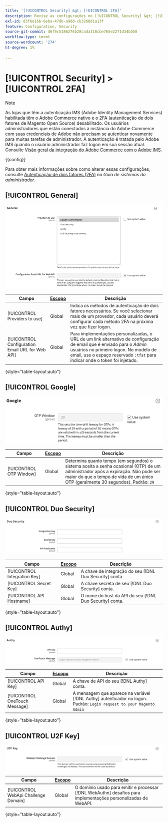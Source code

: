 ```yaml
---
title: '[!UICONTROL Security] &gt; [!UICONTROL 2FA]'
description: Revise as configurações no [!UICONTROL Security] &gt; [!UICONTROL 2FA] página do Administrador do Commerce.
exl-id: d3f6e16b-6eba-47db-a9dd-cb3268d1a13f
feature: Configuration, Security
source-git-commit: d6f9c5186276b28cada318cbe765e2271d34bb58
workflow-type: tm+mt
source-wordcount: '274'
ht-degree: 1%

---
```


# [!UICONTROL Security] > [!UICONTROL 2FA]

>[!NOTE]
>
>As lojas que têm a autenticação IMS (Adobe Identity Management Services) habilitada têm o Adobe Commerce nativo e o 2FA (autenticação de dois fatores de Magento Open Source) desabilitado. Os usuários administradores que estão conectados à instância do Adobe Commerce com suas credenciais de Adobe não precisam se autenticar novamente para muitas tarefas de administrador. A autenticação é tratada pelo Adobe IMS quando o usuário administrador faz logon em sua sessão atual. Consulte [Visão geral da integração do Adobe Commerce com o Adobe IMS](https://experienceleague.adobe.com/docs/commerce-admin/start/admin/ims/adobe-ims-integration-overview.html).

{{config}}

Para obter mais informações sobre como alterar essas configurações, consulte [Autenticação de dois fatores (2FA)](../../systems/security-two-factor-authentication.md) no _Guia de sistemas do administrador_.

## [!UICONTROL General]

![Geral](./assets/2fa-general.png)<!-- zoom -->

| Campo | [Escopo](../../getting-started/websites-stores-views.md#scope-settings) | Descrição |
|--- |--- |--- |
| [!UICONTROL Providers to use] | Global | Indica os métodos de autenticação de dois fatores necessários. Se você selecionar mais de um provedor, cada usuário deverá configurar cada método 2FA na próxima vez que fizer logon. |
| [!UICONTROL Configuration Email URL for Web API] | Global | Para implementações personalizadas, o URL de um link alternativo de configuração de email que é enviado para o _Admin_ usuários no primeiro logon. No modelo de email, use o espaço reservado `:tfat` para indicar onde o token foi injetado. |

{style="table-layout:auto"}

## [!UICONTROL Google]

![Google](./assets/2fa-google.png)<!-- zoom -->

| Campo | [Escopo](../../getting-started/websites-stores-views.md#scope-settings) | Descrição |
|--- |--- |--- |
| [!UICONTROL OTP Window] | Global | Determina quanto tempo (em segundos) o sistema aceita a senha ocasional (OTP) de um administrador após a expiração. Não pode ser maior do que o tempo de vida de um único OTP (geralmente 30 segundos). Padrão: `29` |

{style="table-layout:auto"}

## [!UICONTROL Duo Security]

![Segurança Duo](./assets/2fa-duo-security.png)<!-- zoom -->

| Campo | [Escopo](../../getting-started/websites-stores-views.md#scope-settings) | Descrição |
|--- |--- |--- |
| [!UICONTROL Integration Key] | Global | A chave de integração do seu [!DNL Duo Security] conta. |
| [!UICONTROL Secret Key] | Global | A chave secreta de seu [!DNL Duo Security] conta. |
| [!UICONTROL API Hostname] | Global | O nome do host da API do seu [!DNL Duo Security] conta. |

{style="table-layout:auto"}

## [!UICONTROL Authy]

![Authy](./assets/2fa-authy.png)<!-- zoom -->

| Campo | [Escopo](../../getting-started/websites-stores-views.md#scope-settings) | Descrição |
|--- |--- |--- |
| [!UICONTROL API Key] | Global | A chave de API do seu [!DNL Authy] conta. |
| [!UICONTROL OneTouch Message] | Global | A mensagem que aparece na variável [!DNL Authy] autenticador no logon. Padrão: `Login request to your Magento Admin` |

{style="table-layout:auto"}

## [!UICONTROL U2F Key]

![Chave U2F](./assets/2fa-u2f-key.png)<!-- zoom -->

| Campo | [Escopo](../../getting-started/websites-stores-views.md#scope-settings) | Descrição |
|--- |--- |--- |
| [!UICONTROL WebApi Challenge Domain] | Global | O domínio usado para emitir e processar [!DNL WebAuthn] desafios para implementações personalizadas de WebAPI. |

{style="table-layout:auto"}

